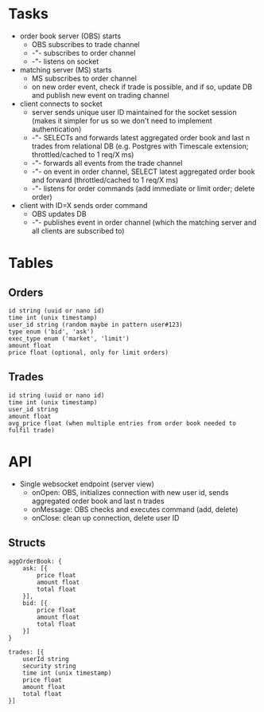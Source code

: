 # Tasks

- order book server (OBS) starts
  - OBS subscribes to trade channel
  - -"- subscribes to order channel
  - -"- listens on socket
- matching server (MS) starts
  - MS subscribes to order channel
  - on new order event, check if trade is possible, and if so, update DB and publish new event on trading channel
- client connects to socket
  - server sends unique user ID maintained for the socket session (makes it simpler for us so we don't need to implement authentication)
  - -"- SELECTs and forwards latest aggregated order book and last n trades from relational DB (e.g. Postgres with Timescale extension; throttled/cached to 1 req/X ms)
  - -"- forwards all events from the trade channel
  - -"- on event in order channel, SELECT latest aggregated order book and forward (throttled/cached to 1 req/X ms)
  - -"- listens for order commands (add immediate or limit order; delete order)
- client with ID=X sends order command
  - OBS updates DB
  - -"- publishes event in order channel (which the matching server and all clients are subscribed to)

# Tables

## Orders
```
id string (uuid or nano id)
time int (unix timestamp)
user_id string (random maybe in pattern user#123)
type enum ('bid', 'ask')
exec_type enum ('market', 'limit')
amount float
price float (optional, only for limit orders)
```

## Trades
```
id string (uuid or nano id)
time int (unix timestamp)
user_id string
amount float
avg_price float (when multiple entries from order book needed to fulfil trade)
```

# API

- Single websocket endpoint (server view)
  - onOpen: OBS, initializes connection with new user id, sends aggregated order book and last n trades
  - onMessage: OBS checks and executes command (add, delete)
  - onClose: clean up connection, delete user ID

## Structs

```
aggOrderBook: {
    ask: [{
        price float
        amount float
        total float
    }],
    bid: [{
        price float
        amount float
        total float
    }]
}

trades: [{
    userId string
    security string
    time int (unix timestamp)
    price float
    amount float
    total float
}]

```
